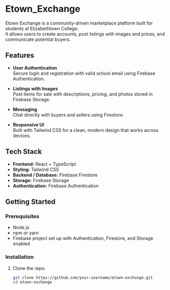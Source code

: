 # Etown_Exchange

Etown Exchange is a community-driven marketplace platform built for students at Elizabethtown College.  
It allows users to create accounts, post listings with images and prices, and communicate potential buyers.

## Features

- **User Authentication**  
  Secure login and registration with valid school email using Firebase Authentication.

- **Listings with Images**  
  Post items for sale with descriptions, pricing, and photos stored in Firebase Storage.

- **Messaging**  
  Chat directly with buyers and sellers using Firestore.

- **Responsive UI**  
  Built with Tailwind CSS for a clean, modern design that works across devices.

## Tech Stack

- **Frontend:** React + TypeScript  
- **Styling:** Tailwind CSS  
- **Backend / Database:** Firebase Firestore  
- **Storage:** Firebase Storage  
- **Authentication:** Firebase Authentication  

## Getting Started

### Prerequisites
- Node.js   
- npm or yarn  
- Firebase project set up with Authentication, Firestore, and Storage enabled  

### Installation
1. Clone the repo:
   ```bash
   git clone https://github.com/your-username/etown-exchange.git
   cd etown-exchange